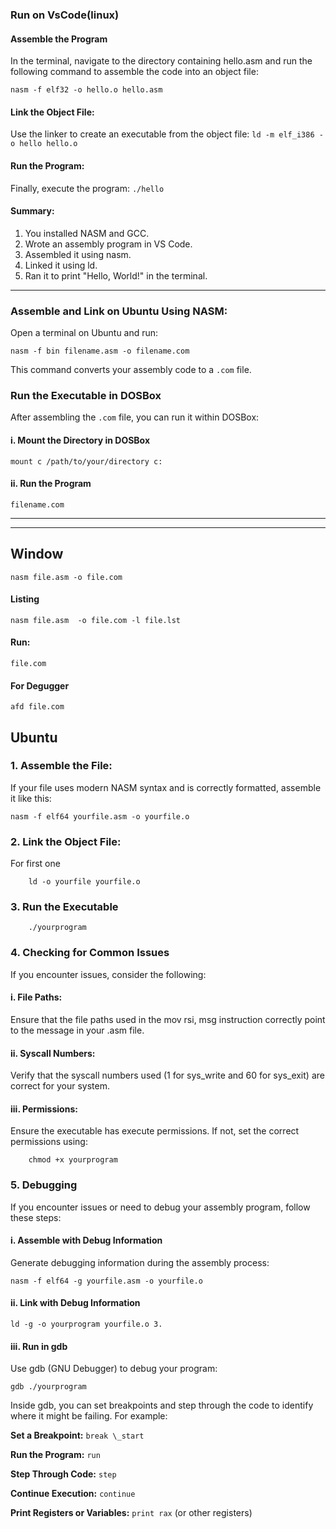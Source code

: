 ### Run on VsCode(linux)

#### Assemble the Program

In the terminal, navigate to the directory containing hello.asm and run the following command to assemble the code into an object file:

`nasm -f elf32 -o hello.o hello.asm`

#### Link the Object File:

Use the linker to create an executable from the object file:
`ld -m elf_i386 -o hello hello.o`

#### Run the Program:

Finally, execute the program:
`./hello`

#### Summary:

1. You installed NASM and GCC.
2. Wrote an assembly program in VS Code.
3. Assembled it using nasm.
4. Linked it using ld.
5. Ran it to print "Hello, World!" in the terminal.

---

### Assemble and Link on Ubuntu Using NASM:

Open a terminal on Ubuntu and run:

`nasm -f bin filename.asm -o filename.com`

This command converts your assembly code to a `.com` file.

### Run the Executable in DOSBox

After assembling the `.com` file, you can run it within DOSBox:

#### i. Mount the Directory in DOSBox

`mount c /path/to/your/directory
c:`

#### ii. Run the Program

`filename.com`

---

---

## Window

`nasm file.asm -o file.com`

#### Listing

`nasm file.asm  -o file.com -l file.lst`

#### Run:

`file.com`

#### For Degugger

`afd file.com`

## Ubuntu

### 1. Assemble the File:

If your file uses modern NASM syntax and is correctly formatted, assemble it like this:

`nasm -f elf64 yourfile.asm -o yourfile.o`

### 2. Link the Object File:

For first one

`    ld -o yourfile yourfile.o`

### 3. Run the Executable

`    ./yourprogram`

### 4. Checking for Common Issues

If you encounter issues, consider the following:

#### i. File Paths:

Ensure that the file paths used in the mov rsi, msg instruction correctly point to the message in your .asm file.

#### ii. Syscall Numbers:

Verify that the syscall numbers used (1 for sys_write and 60 for sys_exit) are correct for your system.

#### iii. Permissions:

Ensure the executable has execute permissions. If not, set the correct permissions using:

`    chmod +x yourprogram`

### 5. Debugging

If you encounter issues or need to debug your assembly program, follow these steps:

#### i. Assemble with Debug Information

Generate debugging information during the assembly process:

`nasm -f elf64 -g yourfile.asm -o yourfile.o `

#### ii. Link with Debug Information

`ld -g -o yourprogram yourfile.o 3. `

#### iii. Run in gdb

Use gdb (GNU Debugger) to debug your program:

`gdb ./yourprogram`

Inside gdb, you can set breakpoints and step through the code to identify where it might be failing. For example:

**Set a Breakpoint:** `break \_start`

**Run the Program:** `run`

**Step Through Code:** `step`

**Continue Execution:** `continue`

**Print Registers or Variables:** `print rax` (or other registers)
